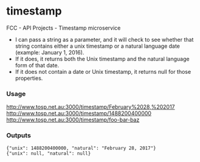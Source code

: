 # timestamp
FCC - API Projects - Timestamp microservice

* I can pass a string as a parameter, and it will check to see whether that string contains either a unix timestamp or a natural language date (example: January 1, 2016).
* If it does, it returns both the Unix timestamp and the natural language form of that date.
* If it does not contain a date or Unix timestamp, it returns null for those properties.

### Usage
http://www.tosp.net.au:3000/timestamp/February%2028,%202017  
http://www.tosp.net.au:3000/timestamp/1488200400000  
http://www.tosp.net.au:3000/timestamp/foo-bar-baz

### Outputs
`{"unix": 1488200400000, "natural": "February 28, 2017"}`  
`{"unix": null, "natural": null}`


